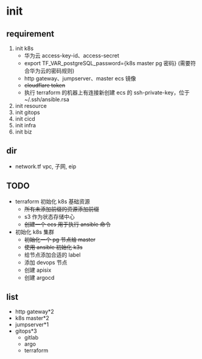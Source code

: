 # init

## requirement

1. init k8s
   - 华为云 access-key-id、access-secret
   - export TF_VAR_postgreSQL_password={k8s master pg 密码} (需要符合华为云的密码规则)
   - http gateway、jumpserver、master ecs 镜像
   - ~~cloudflare token~~
   - 执行 terraform 的机器上有连接新创建 ecs 的 ssh-private-key，位于 ~/.ssh/ansible.rsa
2. init resource
3. init gitops
4. init cicd
5. init infra
6. init biz

## dir

- network.tf vpc, 子网, eip

## TODO

- terraform 初始化 k8s 基础资源
  - ~~所有未添加前缀的资源添加前缀~~
  - s3 作为状态存储中心
  - ~~创建一个 ecs 用于执行 ansible 命令~~
- 初始化 k8s 集群
  - ~~初始化一个 pg 节点给 master~~
  - ~~使用 ansible 初始化 k3s~~
  - 给节点添加合适的 label
  - 添加 devops 节点
  - 创建 apisix
  - 创建 argocd

## list

- http gateway*2
- k8s master*2
- jumpserver*1
- gitops*3
  - gitlab
  - argo
  - terraform

